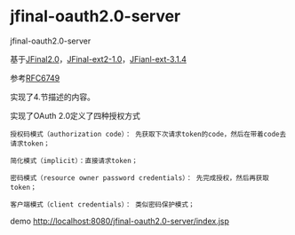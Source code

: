 # jfinal-oauth2.0-server
jfinal-oauth2.0-server

基于[JFinal2.0](https://github.com/JFinal/JFinal)，[JFinal-ext2-1.0](https://github.com/BruceZCQ/JFinal-ext2)，[JFianl-ext-3.1.4](https://github.com/b1412/jfinal-ext)

参考[RFC6749](http://www.rfcreader.com/#rfc6749)

实现了4.节描述的内容。

实现了OAuth 2.0定义了四种授权方式

	授权码模式（authorization code）： 先获取下次请求token的code，然后在带着code去请求token；
	
	简化模式（implicit）：直接请求token；
	
	密码模式（resource owner password credentials）： 先完成授权，然后再获取token；
	
	客户端模式（client credentials）： 类似密码保护模式；

demo [http://localhost:8080/jfinal-oauth2.0-server/index.jsp](http://localhost:8080/jfinal-oauth2.0-server/index.jsp)